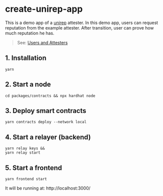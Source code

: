 # create-unirep-app

This is a demo app of a [unirep](https://github.com/Unirep/Unirep) attester. In this demo app, users can request reputation from the example attester. After transition, user can prove how much reputation he has.
> See: [Users and Attesters](https://developer.unirep.io/docs/protocol/users-and-attesters)

## 1. Installation

```shell
yarn
```

## 2. Start a node

```shell
cd packages/contracts && npx hardhat node
```

## 3. Deploy smart contracts

```shell
yarn contracts deploy --network local
```

## 4. Start a relayer (backend)

```shell
yarn relay keys &&
yarn relay start
```

## 5. Start a frontend

```shell
yarn frontend start
```

It will be running at: http://localhost:3000/